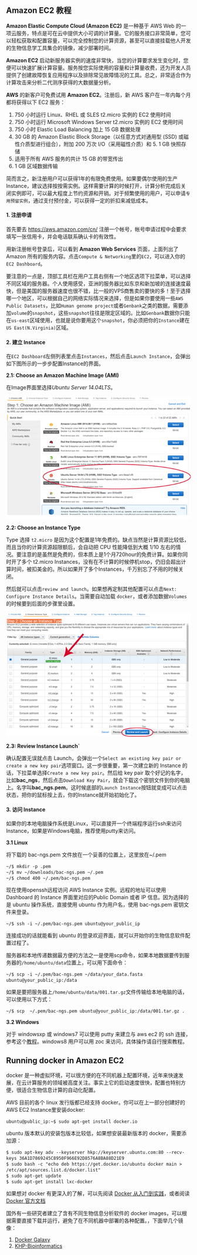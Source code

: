 ## Amazon EC2 教程

**Amazon Elastic Compute Cloud (Amazon EC2)** 是一种基于 AWS Web 的一项云服务，特点是可在云中提供大小可调的计算量。它的服务接口非常简单，您可以轻松获取和配置容量，可以完全控制您的计算资源，甚至可以直接挂载他人开发的生物信息学工具集合的镜像，减少部署时间。

**Amazon EC2** 启动新服务器实例的速度非常快，当您的计算要求发生变化时，您便可以快速扩展计算容量。服务按您实际使用的容量和计算量收费，还为开发人员提供了创建故障恢复应用程序以及排除常见故障情况的工具。总之，非常适合作为计算攻击来分析二代测序获得的大数据量分析。

**AWS** 的新客户可免费试用 **Amazon EC2**。注册后，新 AWS 客户在一年内每个月都将获得以下 EC2 服务：

1. 750 小时运行 Linux、RHEL 或 SLES t2.micro 实例的 EC2 使用时间
2. 750 小时运行 Microsoft Windows Server t2.micro 实例的 EC2 使用时间
3. 750 小时 Elastic Load Balancing 加上 15 GB 数据处理
4. 30 GB 的 Amazon Elastic Block Storage（以任意方式对通用型 (SSD) 或磁性介质型进行组合），附加 200 万次 I/O（采用磁性介质）和 5. 1 GB 快照存储
6. 适用于所有 AWS 服务的共计 15 GB 的带宽传出
7. 1 GB 区域数据传输

简而言之，新注册用户可以获得1年的有限免费使用。如果要偶尔使用的生产Instance，建议选择按按需实例。这样需要计算的时候打开，计算分析完成后关闭实例即可，可以最大程度上节约资源和开销。对于频繁使用的用户，可以申请`专用预留实例`，通过支付预付金，可以获得一定的折扣来减低成本。

#### 1. 注册申请

首先要去 https://aws.amazon.com/cn/ 注册一个帐号，帐号申请过程中会要求填写一张信用卡，并会电话联系确认卡的有效性。

用新注册帐号登录后，可以看到 **Amazon Web Services** 页面，上面列出了 Amazon 所有的服务内容。点击`Compute & Networking`里的`EC2`，可以进入你的`EC2 Dashboard`。

要注意的一点是，顶部工具栏在用户工具右侧有一个地区选项下拉菜单，可以选择不同区域的服务器。个人使用感受，亚洲的服务器比如东京和新加坡的连接速度最快，但是美国的服务器速度也很不错，比一般的VPS商售卖的要快的多！至于选择哪一个地区，可以根据自己的网络实际情况来选择，但是如果你要使用一些`AWS Public Datasets`，比如`Human genome project`或者`Genbank`之类的数据，需要添加`volume`的`snapshot`，这些`snapshot`往往是限定区域的。比如`Genbank`数据你只能在`us-east`区域使用，也就是说你要用这个`snapshot`，你必须把你的`Instance`建在`US East(N.Virginia)`区域。

#### 2. 建立 Instance
在`EC2 Dashboard`左侧列表里点击`Instances`，然后点击`Launch Instance`，会弹出如下图所示的一步步配置Instance的界面。

**2.1: Choose an Amazon Machine Image (AMI)**

在Image界面里选择*Ubuntu Server 14.04LTS*。

![Instance](../assets/img/appendix_a2_1.png)

**2.2: Choose an Instance Type**

Type 选择 `t2.micro`
是因为这个配置是1年免费的。缺点当然是计算资源比较低，而且当你的计算资源超限额后，会自动把 CPU 性能降低到大概 1/10 左右的情况。要注意的是虽然是免费的，但本质上是1个月720hour的免费计算。如果你同时开了多个 t2.micro Instances，没有在不计算的时候停机stop，仍旧会超出计算时间，被扣美金的。所以如果开了多个Instances，千万别忘了不用的时候关闭。

然后就可以点击`review and launch`。如果想再定制其他配置可以点击`Next: Configure Instance Details`。当需要自动加载 `docker`，或者添加数据`Volumes`的时候要到后面的步骤里设置。

![Instance](../assets/img/appendix_a2_2.png)

**2.3: Review Instance Launch`**

确认配置无误就点击 Launch，会弹出一个`Select an existing key pair or create a new key pair`选项窗口。这一步很重要，第一次建立新的 Instance 的话，下拉菜单选择`Create a new key pair`。然后给 key pair 取个好记的名字，比如**bac_ngs**，然后点击`Download Key Pair`，就会下载这个密钥文件到你的电脑上。名字叫**bac_ngs.pem**。这时候底部的`Launch Instance`按钮就变成可以点击状态，把你的鼠标按上去，你的Instance就开始初始化了。

#### 3. 访问 Instance
如果你的本地电脑操作系统是Linux，可以直接开一个终端程序运行ssh来访问Instance，如果是Windows电脑，推荐使用putty来访问。

**3.1 Linux**

将下载的 bac-ngs.pem 文件放在一个妥善的位置上，这里放在~/.pem

```
~/$ mkdir -p .pem
~/$ mv ~/downloads/bac-ngs.pem ~/.pem
~/$ chmod 400 ~/.pem/bac-ngs.pem
```

现在使用openssh远程访问 AWS Instance 实例。远程的地址可以使用 Dashboard 的 Instance 界面里对应的Public Domain 或者 IP 信息。因为选择的是 ubuntu 操作系统，直接使用 ubuntu 作为用户名，使用 bac-ngs.pem 密钥文件来登录。

```
~/$ ssh -i ~/.pem/bac-ngs.pem ubuntu@your_public_ip
```

连接成功的话就能看到 ubuntu 的登录欢迎界面，就可以开始你的生物信息软件配置过程了。

服务器和本地传递数据最方便的方法之一是使用scp命令，如果本地数据要传到服务器的`/home/ubuntu/data`位置上，可以用下面命令：

```
~/$ scp -i ~/.pem/bac-ngs.pem ~/data/your_data.fasta ubuntu@your_public_ip:/data
```

如果是要把服务器上`/home/ubuntu/data/001.tar.gz`文件传输给本地电脑的话，可以使用以下方式：

```
~/$ scp  ~/.pem/bac-ngs.pem ubuntu@your_public_ip:/data/001.tar.gz .
```

**3.2 Windows**

对于 windowsxp 或 windows7 可以使用 putty 来建立与 aws ec2 的 ssh 连接，参考这个[教程](http://ged.msu.edu/angus/tutorials-2013/log-in-with-ssh-win.html)。windows8 用户可以用 zoc 来访问，具体操作请自行搜索教程。

## Running docker in Amazon EC2

docker 是一种虚拟环境，可以很方便的在不同机器上配置环境，近年来快速发展，在云计算服务的领域被高度关注。事实上它的启动速度很快，配置也特别方便，很适合生物信息计算的自动化配置。

AWS 目前的各个 linux 发行版都已经支持 docker。你可以在上一部分创建好的 AWS EC2 Instance里安装docker:

```
ubuntu@public_ip:~$ sudo apt-get install docker.io
```

ubuntu 版本默认的安装包版本比较低，如果想安装最新版本的 docker，需要添加源：

```
$ sudo apt-key adv --keyserver hkp://keyserver.ubuntu.com:80 --recv-keys 36A1D7869245C8950F966E92D8576A8BA88D21E9
$ sudo bash -c "echo deb https://get.docker.io/ubuntu docker main > /etc/apt/sources.list.d/docker.list"
$ sudo apt-get update
$ sudo apt-get install lxc-docker
```

如果想对 docker 有更深入的了解，可以先阅读 [Docker 从入门到实践](http://yeasy.gitbooks.io/docker_practice/)，或者阅读 [Docker 官方文档](https://docs.docker.com/)

国外有一些研究者建立了含有不同生物信息分析软件的 docker images，可以根据需要直接下载并运行，避免了在不同机器中部署的各种配置。，下面举几个镜像：

1. [Docker Galaxy](https://github.com/bgruening/docker-galaxy-stable)
2. [KHP-Bioinformatics](https://github.com/KHP-Informatics/ngs)
